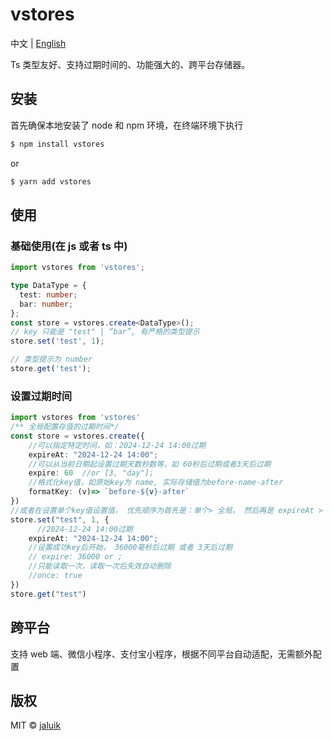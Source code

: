 # vstores

中文 | [English](README_EN.md)

Ts 类型友好、支持过期时间的、功能强大的、跨平台存储器。

## 安装

首先确保本地安装了 node 和 npm 环境，在终端环境下执行

```sh
$ npm install vstores
```

or

```sh
$ yarn add vstores
```

## 使用

### 基础使用(在 js 或者 ts 中)

```typescript
import vstores from 'vstores';

type DataType = {
  test: number;
  bar: number;
};
const store = vstores.create<DataType>();
// key 只能是 "test" | “bar”, 有严格的类型提示
store.set('test', 1);

// 类型提示为 number
store.get('test');
```

### 设置过期时间

```typescript
import vstores from 'vstores'
/** 全局配置存值的过期时间*/
const store = vstores.create({
    //可以指定特定时间，如：2024-12-24 14:00过期
    expireAt: "2024-12-24 14:00";
    //可以从当前日期起设置过期天数秒数等，如 60秒后过期或者3天后过期
    expire: 60  //or [3, "day"];
    //格式化key值，如原始key为 name, 实际存储值为before-name-after
    formatKey: (v)=> `before-${v}-after`
})
//或者在设置单个key值设置值， 优先顺序为首先是：单个> 全局， 然后再是 expireAt > expire
store.set("test", 1, {
      //2024-12-24 14:00过期
    expireAt: "2024-12-24 14:00";
    //设置成功key后开始， 36000毫秒后过期 或者 3天后过期
    // expire: 36000 or ;
    //只能读取一次，读取一次后失效自动删除
    //once: true
})
store.get("test")
```

## 跨平台

支持 web 端、微信小程序、支付宝小程序，根据不同平台自动适配，无需额外配置

## 版权

MIT © [jaluik](https://github.com/jaluik)
